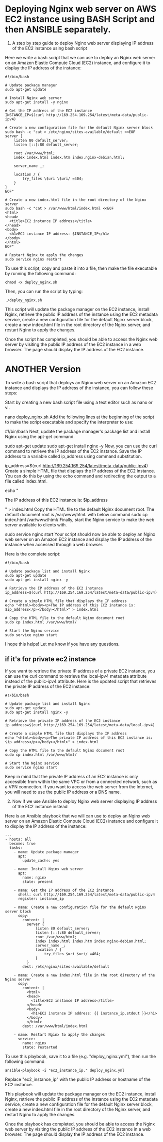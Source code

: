 # Deploying Nginx web server on AWS EC2 instance using BASH Script and then ANSIBLE separately.

1. A step by step guide to deploy Nginx web server displaying IP address of the EC2 instance using bash script


Here we write a bash script that we can use to deploy an Nginx web server on an Amazon Elastic Compute Cloud (EC2) instance, and configure it to display the IP address of the instance:

```
#!/bin/bash

# Update package manager
sudo apt-get update

# Install Nginx web server
sudo apt-get install -y nginx

# Get the IP address of the EC2 instance
INSTANCE_IP=$(curl http://169.254.169.254/latest/meta-data/public-ipv4)

# Create a new configuration file for the default Nginx server block
sudo bash -c "cat > /etc/nginx/sites-available/default <<EOF
server {
    listen 80 default_server;
    listen [::]:80 default_server;

    root /var/www/html;
    index index.html index.htm index.nginx-debian.html;

    server_name _;

    location / {
        try_files \$uri \$uri/ =404;
    }
}
EOF"

# Create a new index.html file in the root directory of the Nginx server
sudo bash -c "cat > /var/www/html/index.html <<EOF
<html>
<head>
  <title>EC2 instance IP address</title>
</head>
<body>
  <h1>EC2 instance IP address: $INSTANCE_IP</h1>
</body>
</html>
EOF"

# Restart Nginx to apply the changes
sudo service nginx restart
```


To use this script, copy and paste it into a file, then make the file executable by running the following command:

```
chmod +x deploy_nginx.sh
```

Then, you can run the script by typing:

```
./deploy_nginx.sh
```

This script will update the package manager on the EC2 instance, install Nginx, retrieve the public IP address of the instance using the EC2 metadata service, create a new configuration file for the default Nginx server block, create a new index.html file in the root directory of the Nginx server, and restart Nginx to apply the changes.

Once the script has completed, you should be able to access the Nginx web server by visiting the public IP address of the EC2 instance in a web browser. The page should display the IP address of the EC2 instance.



# ANOTHER Version 


To write a bash script that deploys an Nginx web server on an Amazon EC2 instance and displays the IP address of the instance, you can follow these steps:

Start by creating a new bash script file using a text editor such as nano or vi.

nano deploy_nginx.sh
Add the following lines at the beginning of the script to make the script executable and specify the interpreter to use:

#!/bin/bash
Next, update the package manager's package list and install Nginx using the apt-get command.

sudo apt-get update
sudo apt-get install nginx -y
Now, you can use the curl command to retrieve the IP address of the EC2 instance. Save the IP address to a variable called ip_address using command substitution.

ip_address=$(curl http://169.254.169.254/latest/meta-data/public-ipv4)
Create a simple HTML file that displays the IP address of the EC2 instance. You can do this by using the echo command and redirecting the output to a file called index.html.

echo "<html><body><p>The IP address of this EC2 instance is: $ip_address</p></body></html>" > index.html
Copy the HTML file to the default Nginx document root. The default document root is /var/www/html.
with below command
sudo cp index.html /var/www/html/
Finally, start the Nginx service to make the web server available to clients with.

sudo service nginx start
Your script should now be able to deploy an Nginx web server on an Amazon EC2 instance and display the IP address of the instance when accessed through a web browser.

Here is the complete script:

```
#!/bin/bash

# Update package list and install Nginx
sudo apt-get update
sudo apt-get install nginx -y

# Retrieve the IP address of the EC2 instance
ip_address=$(curl http://169.254.169.254/latest/meta-data/public-ipv4)

# Create a simple HTML file that displays the IP address
echo "<html><body><p>The IP address of this EC2 instance is: $ip_address</p></body></html>" > index.html

# Copy the HTML file to the default Nginx document root
sudo cp index.html /var/www/html/

# Start the Nginx service
sudo service nginx start
```

I hope this helps! Let me know if you have any questions.





## if it's for private ec2 instance

If you want to retrieve the private IP address of a private EC2 instance, you can use the curl command to retrieve the local-ipv4 metadata attribute instead of the public-ipv4 attribute. Here is the updated script that retrieves the private IP address of the EC2 instance:

```
#!/bin/bash

# Update package list and install Nginx
sudo apt-get update
sudo apt-get install nginx -y

# Retrieve the private IP address of the EC2 instance
ip_address=$(curl http://169.254.169.254/latest/meta-data/local-ipv4)

# Create a simple HTML file that displays the IP address
echo "<html><body><p>The private IP address of this EC2 instance is: $ip_address</p></body></html>" > index.html

# Copy the HTML file to the default Nginx document root
sudo cp index.html /var/www/html/

# Start the Nginx service
sudo service nginx start
```

Keep in mind that the private IP address of an EC2 instance is only accessible from within the same VPC or from a connected network, such as a VPN connection. If you want to access the web server from the Internet, you will need to use the public IP address or a DNS name.



2. Now if we use Ansible to deploy Nginx web server displaying  IP address of the EC2 instance instead

Here is an Ansible playbook that we will can use to deploy an Nginx web server on an Amazon Elastic Compute Cloud (EC2) instance and configure it to display the IP address of the instance:

```
---
- hosts: all
  become: true
  tasks:
    - name: Update package manager
      apt:
        update_cache: yes

    - name: Install Nginx web server
      apt:
        name: nginx
        state: present

    - name: Get the IP address of the EC2 instance
      shell: curl http://169.254.169.254/latest/meta-data/public-ipv4
      register: instance_ip

    - name: Create a new configuration file for the default Nginx server block
      copy:
        content: |
          server {
              listen 80 default_server;
              listen [::]:80 default_server;
              root /var/www/html;
              index index.html index.htm index.nginx-debian.html;
              server_name _;
              location / {
                  try_files $uri $uri/ =404;
              }
          }
        dest: /etc/nginx/sites-available/default

    - name: Create a new index.html file in the root directory of the Nginx server
      copy:
        content: |
          <html>
          <head>
            <title>EC2 instance IP address</title>
          </head>
          <body>
            <h1>EC2 instance IP address: {{ instance_ip.stdout }}</h1>
          </body>
          </html>
        dest: /var/www/html/index.html

    - name: Restart Nginx to apply the changes
      service:
        name: nginx
        state: restarted
```

To use this playbook, save it to a file (e.g. "deploy_nginx.yml"), then run the following command:

```
ansible-playbook -i "ec2_instance_ip," deploy_nginx.yml
```

Replace "ec2_instance_ip" with the public IP address or hostname of the EC2 instance.

This playbook will update the package manager on the EC2 instance, install Nginx, retrieve the public IP address of the instance using the EC2 metadata service, create a new configuration file for the default Nginx server block, create a new index.html file in the root directory of the Nginx server, and restart Nginx to apply the changes.

Once the playbook has completed, you should be able to access the Nginx web server by visiting the public IP address of the EC2 instance in a web browser. The page should display the IP address of the EC2 instance.
